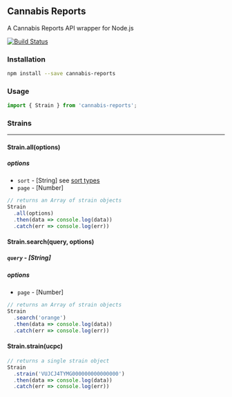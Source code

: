 ## Cannabis Reports
A Cannabis Reports API wrapper for Node.js

[![Build Status](https://travis-ci.org/AJFunk/cannabis-reports.svg?branch=master)](https://travis-ci.org/AJFunk/cannabis-reports)

### Installation

```sh
npm install --save cannabis-reports
```

### Usage

```javascript
import { Strain } from 'cannabis-reports';
```

### Strains
- - -
#### Strain.all(options)
##### options
* `sort` - [String] see [sort types](https://developers.cannabisreports.com/docs/strains#sort)
* `page` - [Number]

```javascript
// returns an Array of strain objects
Strain
  .all(options)
  .then(data => console.log(data))
  .catch(err => console.log(err))
```

#### Strain.search(query, options)
##### `query` - [String]
##### options
* `page` - [Number]

```javascript
// returns an Array of strain objects
Strain
  .search('orange')
  .then(data => console.log(data))
  .catch(err => console.log(err))
```

#### Strain.strain(ucpc)
```javascript
// returns a single strain object
Strain
  .strain('VUJCJ4TYMG000000000000000')
  .then(data => console.log(data))
  .catch(err => console.log(err))
```

